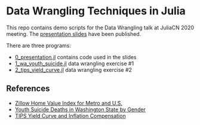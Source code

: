 # Data Wrangling Techniques in Julia

This repo contains demo scripts for the Data Wrangling talk at
JuliaCN 2020 meeting. The [presentation slides](https://docs.google.com/presentation/d/e/2PACX-1vRWgoWOJ8UaVImkY4YSJLX43MiR4ysl_39diR3x-2TnRF0-gMQZS2HFmk9kNAg35QuF0ZjzheYuxwEw/pub?start=false&loop=false&delayms=3000&slide=id.gcb9a0b074_1_0) have been published.

There are three programs:
* [0_presentation.jl](0_presentation.jl) contains code used in the slides
* [1_wa_youth_suicide.jl](1_wa_youth_suicide.jl) data wrangling exercise #1
* [2_tips_yield_curve.jl](2_tips_yield_curve.jl) data wrangling exercise #2

## References

* [Zillow Home Value Index for Metro and U.S.](http://files.zillowstatic.com/research/public_v2/zhvi/Metro_zhvi_uc_sfrcondo_tier_0.33_0.67_sm_sa_mon.csv)
* [Youth Suicide Deaths in Washington State by Gender](https://catalog.data.gov/dataset/youth-suicide-deaths-in-washington-state-by-gender-age-0-17-years-from-2008-2012)
* [TIPS Yield Curve and Inflation Compensation](https://www.federalreserve.gov/data/tips-yield-curve-and-inflation-compensation.htm)
